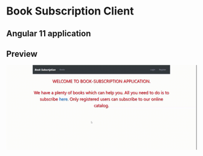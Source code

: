 # Book Subscription Client

## Angular 11 application

## Preview
![Client App](https://github.com/Menelis/BookSubscription/blob/master/Common/Images/client%20app.gif)
